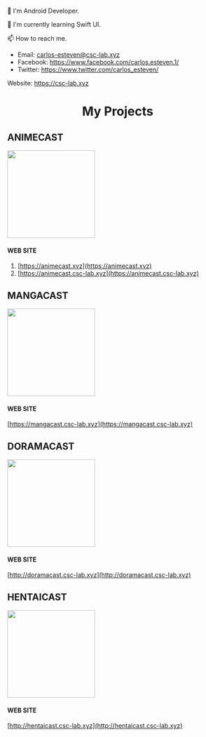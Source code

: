 👀 I'm Android Developer.

🌱 I'm currently learning Swift UI.

📫 How to reach me.
  - Email: carlos-esteven@csc-lab.xyz
  - Facebook: https://www.facebook.com/carlos.esteven.1/
  - Twitter: https://www.twitter.com/carlos_esteven/

Website: https://csc-lab.xyz

<h1 align="center">My Projects</h1>

## ANIMECAST 

<img src="https://animecast.csc-lab.xyz/img/cover.png"  width="200" height="200">

#### WEB SITE
1. [https://animecast.xyz](https://animecast.xyz)
2. [https://animecast.csc-lab.xyz](https://animecast.csc-lab.xyz)

## MANGACAST

<img src="https://mangacast.csc-lab.xyz/img/cover.png"  width="200" height="200">

#### WEB SITE
[https://mangacast.csc-lab.xyz](https://mangacast.csc-lab.xyz)

## DORAMACAST

<img src="http://doramacast.csc-lab.xyz/img/cover.png"  width="200" height="200">

#### WEB SITE
[http://doramacast.csc-lab.xyz](http://doramacast.csc-lab.xyz)

## HENTAICAST

<img src="http://hentaicast.csc-lab.xyz/img/cover.png"  width="200" height="200">

#### WEB SITE
[http://hentaicast.csc-lab.xyz](http://hentaicast.csc-lab.xyz)
